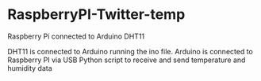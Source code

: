 # RaspberryPI-Twitter-temp
Raspberry Pi connected to Arduino DHT11 

DHT11 is connected to Arduino running the ino file.
Arduino is connected to Raspberry PI via USB
Python script to receive and send temperature and humidity data
